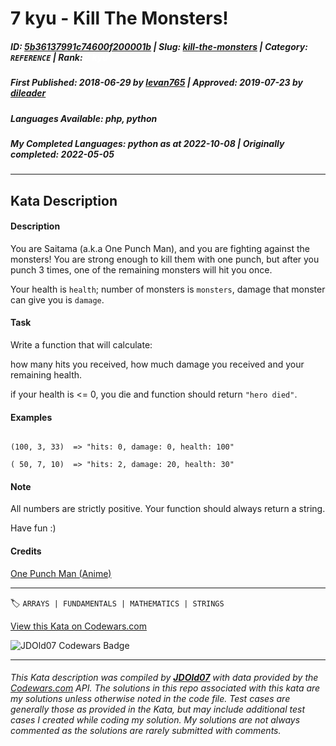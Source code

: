 # 7 kyu - Kill The Monsters!

##### **ID**: [5b36137991c74600f200001b](https://www.codewars.com/kata/5b36137991c74600f200001b) | **Slug**: [kill-the-monsters](https://www.codewars.com/kata/5b36137991c74600f200001b) | **Category**: `REFERENCE` | **Rank**: <span style="color:white">7 kyu</span>

##### **First Published**: 2018-06-29 ***by*** [levan765](https://www.codewars.com/users/levan765) | **Approved**: 2019-07-23 ***by*** [dileader](https://www.codewars.com/users/dileader)

##### **Languages Available**: php, python

##### **My Completed Languages**: python ***as at*** 2022-10-08 | **Originally completed**: 2022-05-05

---

## Kata Description


#### Description



You are Saitama (a.k.a One Punch Man), and you are fighting against the monsters! You are strong enough to kill them with one punch, but after you punch 3 times, one of the remaining monsters will hit you once.



Your health is `health`; number of monsters is `monsters`, damage that monster can give you is `damage`.



#### Task



Write a function that will calculate:



how many hits you received, how much damage you received and your remaining health.



if your health is <= 0, you die and function should return `"hero died"`.



#### Examples



```

(100, 3, 33)  => "hits: 0, damage: 0, health: 100"

( 50, 7, 10)  => "hits: 2, damage: 20, health: 30"

```



#### Note



All numbers are strictly positive.  Your function should always return a string.



Have fun :)



#### Credits



[One Punch Man (Anime)](http://onepunchman.wikia.com/wiki/One-Punch_Man_Wiki)

---


🏷 `ARRAYS | FUNDAMENTALS | MATHEMATICS | STRINGS`


[View this Kata on Codewars.com](https://www.codewars.com/kata/5b36137991c74600f200001b)

![](https://www.codewars.com/users/jdold07/badges/large "JDOld07 Codewars Badge")

---

###### *This Kata description was compiled by [**JDOld07**](https://tpstech.dev) with data provided by the [Codewars.com](https://www.codewars.com) API.  The solutions in this repo associated with this kata are my solutions unless otherwise noted in the code file.  Test cases are generally those as provided in the Kata, but may include additional test cases I created while coding my solution.  My solutions are not always commented as the solutions are rarely submitted with comments.*
